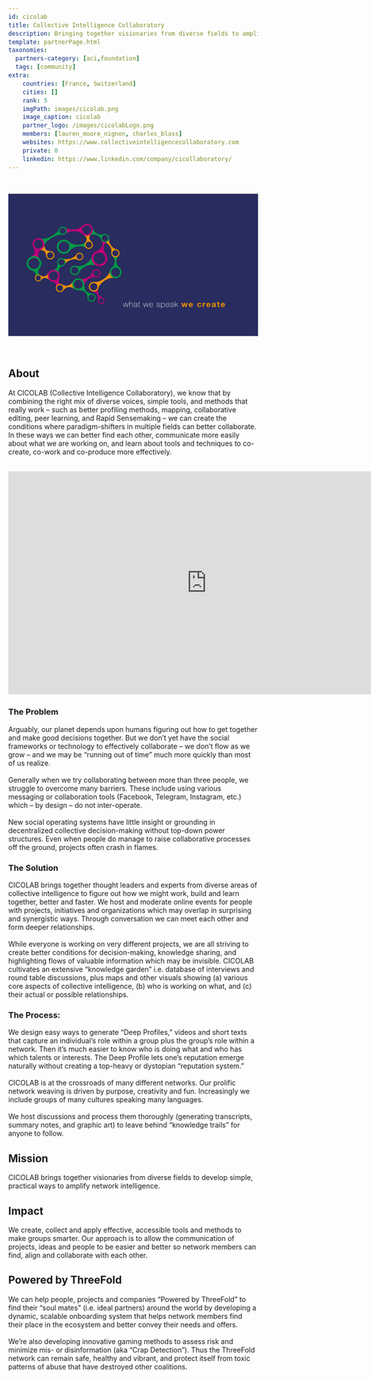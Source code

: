 ```yaml
---
id: cicolab
title: Collective Intelligence Collaboratory
description: Bringing together visionaries from diverse fields to amplify network intelligence.
template: partnerPage.html
taxonomies:
  partners-category: [aci,foundation]
  tags: [community]
extra:
    countries: [France, Switzerland]
    cities: []
    rank: 5
    imgPath: images/cicolab.png
    image_caption: cicolab
    partner_logo: /images/cicolabLogo.png
    members: [lauren_moore_nignon, charles_blass]
    websites: https://www.collectiveintelligencecollaboratory.com
    private: 0
    linkedin: https://www.linkedin.com/company/cicollaboratory/
---
```


<br/>

![cicolab](/images/cicolab2.png)

<br/>

## About

At CICOLAB (Collective Intelligence Collaboratory), we know that by combining the right mix of diverse voices, simple tools, and methods that really work – such as better profiling methods, mapping, collaborative editing, peer learning, and Rapid Sensemaking – we can create the conditions where paradigm-shifters in multiple fields can better collaborate. In these ways we can better find each other, communicate more easily about what we are working on, and learn about tools and techniques to co-create, co-work and co-produce more effectively.

<BR>

<iframe src="https://player.vimeo.com/video/436772110" width="800" height="450" frameborder="0" allow="autoplay; fullscreen" allowfullscreen></iframe>

<BR>


### The Problem

Arguably, our planet depends upon humans figuring out how to get together and make good decisions together. But we don’t yet have the social frameworks or technology to effectively collaborate – we don’t flow as we grow – and we may be “running out of time” much more quickly than most of us realize.
<br/>
<br/>
Generally when we try collaborating between more than three people, we struggle to overcome many barriers. These include using various messaging or collaboration tools (Facebook, Telegram, Instagram, etc.) which – by design – do not inter-operate. 
<br/>
<br/>
New social operating systems have little insight or grounding in decentralized collective decision-making without top-down power structures. Even when people do manage to raise collaborative processes off the ground, projects often crash in flames.

### The Solution

CICOLAB brings together thought leaders and experts from diverse areas of collective intelligence to figure out how we might work, build and learn together, better and faster. 
We host and moderate online events for people with projects, initiatives and organizations which may overlap in surprising and synergistic ways. Through conversation we can meet each other and form deeper relationships.
<br/>
<br/>
While everyone is working on very different projects, we are all striving to create better conditions for decision-making, knowledge sharing, and highlighting flows of valuable information which may be invisible. CICOLAB cultivates an extensive “knowledge garden” i.e. database of interviews and round table discussions, plus maps and other visuals showing (a) various core aspects of collective intelligence, (b) who is working on what, and (c) their actual or possible relationships.

### The Process:

We design easy ways to generate “Deep Profiles,” videos and short texts that capture an individual’s role within a group plus the group’s role within a network. Then it’s much easier to know who is doing what and who has which talents or interests. The Deep Profile lets one’s reputation emerge naturally without creating a top-heavy or dystopian “reputation system.”
<br/>
<br/>
CICOLAB is at the crossroads of many different networks. Our prolific network weaving is driven by purpose, creativity and fun. Increasingly we include groups of many cultures speaking many languages.
<br/>
<br/>
We host discussions and process them thoroughly (generating transcripts, summary notes, and graphic art) to leave behind “knowledge trails” for anyone to follow.

## Mission

CICOLAB brings together visionaries from diverse fields to develop simple, practical ways to amplify network intelligence.

## Impact

We create, collect and apply effective, accessible tools and methods to make groups smarter. Our approach is to allow the communication of projects, ideas and people to be easier and better so network members can find, align and collaborate with each other.

## Powered by ThreeFold

We can help people, projects and companies “Powered by ThreeFold” to find their “soul mates” (i.e. ideal partners) around the world by developing a dynamic, scalable onboarding system that helps network members find their place in the ecosystem and better convey their needs and offers.
<br/>
<br/>
We’re also developing innovative gaming methods to assess risk and minimize mis- or disinformation (aka “Crap Detection”). Thus the ThreeFold network can remain safe, healthy and vibrant, and protect itself from toxic patterns of abuse that have destroyed other coalitions.

<!-- ## Join saving our planet!

We invite you to [join the conversation](https://www.collectiveintelligencecollaboratory.com/the-collaboratory), explore our [knowledge repository](https://workflowy.com/s/collective-intellige/j4VFPGtdeKapOPmH), get involved in and support our [Rapid Learning Network](https://docs.google.com/presentation/d/1fJyb323YcNEdXBlhbMd5OtLd4zRhXJsd-dGkCysXGBs/edit#slide=id.g6cb7bf93bd_0_19).


## TFGrid Solution

### Roadmap -->

